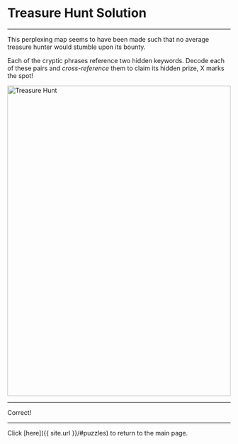 # Treasure Hunt Solution

-----

This perplexing map seems to have been made such that no average treasure hunter would stumble upon its bounty.

Each of the cryptic phrases reference two hidden keywords. Decode each of these pairs and *cross-reference* them to claim its hidden prize, X marks the spot!

<img src="{{ site.imgurl }}/TreasureHunt/TreasureHunt.jpg" alt="Treasure Hunt" style="width:100%;height:700px;object-fit:contain;">

-----

Correct!

-----

Click [here]({{ site.url }}/#puzzles) to return to the main page.